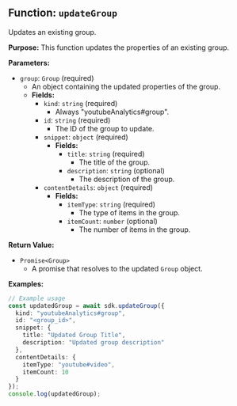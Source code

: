 ## Function: `updateGroup`

Updates an existing group.

**Purpose:**
This function updates the properties of an existing group.

**Parameters:**

- `group`: `Group` (required)
  - An object containing the updated properties of the group.
  - **Fields:**
    - `kind`: `string` (required)
      - Always "youtubeAnalytics#group".
    - `id`: `string` (required)
      - The ID of the group to update.
    - `snippet`: `object` (required)
      - **Fields:**
        - `title`: `string` (required)
          - The title of the group.
        - `description`: `string` (optional)
          - The description of the group.
    - `contentDetails`: `object` (required)
      - **Fields:**
        - `itemType`: `string` (required)
          - The type of items in the group.
        - `itemCount`: `number` (optional)
          - The number of items in the group.

**Return Value:**

- `Promise<Group>`
  - A promise that resolves to the updated `Group` object.

**Examples:**

```typescript
// Example usage
const updatedGroup = await sdk.updateGroup({
  kind: "youtubeAnalytics#group",
  id: "<group_id>",
  snippet: {
    title: "Updated Group Title",
    description: "Updated group description"
  },
  contentDetails: {
    itemType: "youtube#video",
    itemCount: 10
  }
});
console.log(updatedGroup);
```